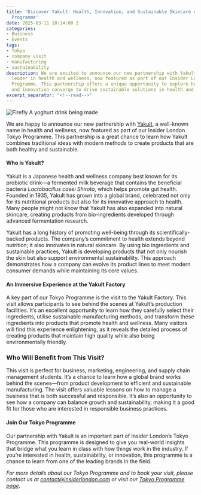 ```yaml
---
title: 'Discover Yakult: Health, Innovation, and Sustainable Skincare on Our Tokyo
  Programme'
date: 2025-03-11 18:14:00 Z
categories:
- Business
- Events
tags:
- Tokyo
- company visit
- manufacturing
- sustainability
description: We are excited to announce our new partnership with Yakult, a global
  leader in health and wellness, now featured as part of our Insider London Tokyo
  Programme. This partnership offers a unique opportunity to explore how tradition
  and innovation converge to drive sustainable solutions in health and beauty.
excerpt_separator: "<!--read-->"
---
```


![Firefly A yoghurt drink being made](/uploads/Firefly%20A%20yoghurt%20drink%20being%20made%20in%20a%20factory%20with%20machinery.%20from%20a%20distance%20view%20isolated%20on%20the.jpg)

We are happy to announce our new partnership with [Yakult](https://www.yakult.co.jp/), a well-known name in health and wellness, now featured as part of our Insider London Tokyo Programme. This partnership is a great chance to learn how Yakult combines traditional ideas with modern methods to create products that are both healthy and sustainable.

<!--read-->

#### Who is Yakult?

Yakult is a Japanese health and wellness company best known for its probiotic drink—a fermented milk beverage that contains the beneficial bacteria *Lactobacillus casei Shirota*, which helps promote gut health. Founded in 1935, Yakult has grown into a global brand, celebrated not only for its nutritional products but also for its innovative approach to health. Many people might not know that Yakult has also expanded into natural skincare, creating products from bio-ingredients developed through advanced fermentation research. 

Yakult has a long history of promoting well-being through its scientifically-backed products. The company’s commitment to health extends beyond nutrition; it also innovates in natural skincare. By using bio ingredients and sustainable practices, Yakult is developing products that not only nourish the skin but also support environmental sustainability. This approach demonstrates how a company can evolve its product lines to meet modern consumer demands while maintaining its core values.


#### An Immersive Experience at the Yakult Factory

A key part of our Tokyo Programme is the visit to the Yakult Factory. This visit allows participants to see behind the scenes at Yakult’s production facilities. It’s an excellent opportunity to learn how they carefully select their ingredients, utilise sustainable manufacturing methods, and transform these ingredients into products that promote health and wellness. Many visitors will find this experience enlightening, as it reveals the detailed process of creating products that maintain high quality while also being environmentally friendly.

### Who Will Benefit from This Visit?

This visit is perfect for business, marketing, engineering, and supply chain management students. It’s a chance to learn how a global brand works behind the scenes—from product development to efficient and sustainable manufacturing. The visit offers valuable lessons on how to manage a business that is both successful and responsible. It’s also an opportunity to see how a company can balance growth and sustainability, making it a good fit for those who are interested in responsible business practices.

#### Join Our Tokyo Programme

Our partnership with Yakult is an important part of Insider London’s Tokyo Programme. This programme is designed to give you real-world insights that bridge what you learn in class with how things work in the industry. If you’re interested in health, sustainability, or innovation, this programme is a chance to learn from one of the leading brands in the field.

*For more details about our Tokyo Programme and to book your visit, please contact us at [contact@insiderlondon.com](mailto:contact@insiderlondon.com) or visit our [Tokyo Programme page](https://www.insiderlondon.com/asia/tokyo/).*
